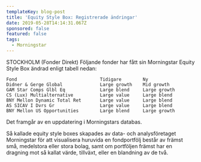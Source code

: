 ```yaml
---
templateKey: blog-post
title: 'Equity Style Box: Registrerade ändringar'
date: 2019-05-28T14:14:31.067Z
sponsored: false
featured: false
tags:
  - Morningstar
---
```

STOCKHOLM (Fonder Direkt) Följande fonder har fått sin Morningstar Equity Style Box ändrad enligt tabell nedan:

```
Fond                               Tidigare        Ny          
Didner & Gerge Global              Large growth    Mid growth  
GAM Star Comps Glbl Eq             Large blend     Large growth
CS (Lux) Multialternative          Large value     Large blend 
BNY Mellon Dynamic Total Ret       Large value     Large blend 
AS SICAV I Dvrs Gr                 Large value     Large blend 
BNY Mellon US Opportunities        Large blend     Large growth
```

Det framgår av en uppdatering i Morningstars databas.



Så kallade equity style boxes skapades av data- och analysföretaget Morningstar för att visualisera huruvida en fondportfölj består av främst små, medelstora eller stora bolag, samt om portföljen främst har en dragning mot så kallat värde, tillväxt, eller en blandning av de två.
